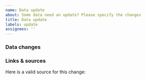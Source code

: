 ```yaml
---
name: Data update
about: Some data need an update? Please specify the changes
title: Data update
labels: update
assignees: ''
---
```


### Data changes

<!-- please describe required changes to be made, as strict as possible -->

### Links & sources

Here is a valid source for this change:

<!-- urls -->

